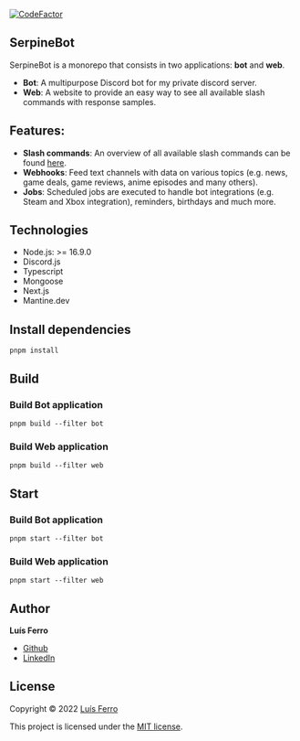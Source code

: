 [![CodeFactor](https://www.codefactor.io/repository/github/luferro/serpinebot/badge/master)](https://www.codefactor.io/repository/github/luferro/serpinebot/overview/master)

## SerpineBot

SerpineBot is a monorepo that consists in two applications: **bot** and **web**.
-   **Bot**: A multipurpose Discord bot for my private discord server.
-   **Web**: A website to provide an easy way to see all available slash commands with response samples.

## Features:

-   **Slash commands**: An overview of all available slash commands can be found [here](https://serpine-bot.vercel.app).
-   **Webhooks**: Feed text channels with data on various topics (e.g. news, game deals, game reviews, anime episodes and many others).
-   **Jobs**: Scheduled jobs are executed to handle bot integrations (e.g. Steam and Xbox integration), reminders, birthdays and much more.

## Technologies

-   Node.js: >= 16.9.0
-   Discord.js
-   Typescript
-   Mongoose
-   Next.js
-   Mantine.dev

## Install dependencies

```
pnpm install
```

## Build

### Build **Bot** application

```
pnpm build --filter bot
```

### Build **Web** application

```
pnpm build --filter web
```

## Start

### Build **Bot** application

```
pnpm start --filter bot
```

### Build **Web** application

```
pnpm start --filter web
```

## Author

**Luís Ferro**

-   [Github](https://github.com/luferro)
-   [LinkedIn](https://www.linkedin.com/in/luis-ferro/)

## License

Copyright © 2022 [Luís Ferro](https://github.com/luferro)

This project is licensed under the [MIT license](LICENSE).
